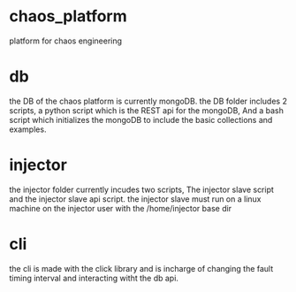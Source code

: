 # chaos_platform
platform for chaos engineering


# db 
the DB of the chaos platform is currently mongoDB.
the DB folder includes 2 scripts, a python script which is the REST api for the mongoDB, And a bash script which initializes the mongoDB to 
include the basic collections and examples.

# injector
the injector folder currently incudes two scripts, The injector slave script and the injector slave api script.
the injector slave must run on a linux machine on the injector user with the /home/injector base dir

# cli 
the cli is made with the click library and is incharge of changing the fault timing interval and interacting witht the db api.
